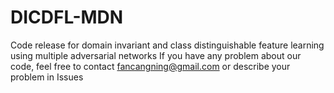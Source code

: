 # DICDFL-MDN
Code release for domain invariant and class distinguishable feature learning using multiple adversarial networks
If you have any problem about our code, feel free to contact fancangning@gmail.com or describe your problem in Issues

